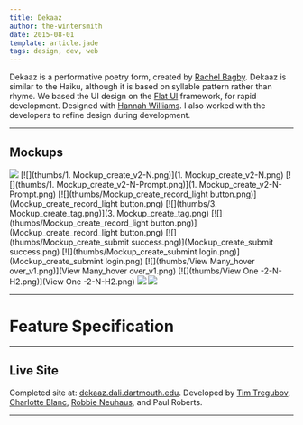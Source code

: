 ```yaml
---
title: Dekaaz
author: the-wintersmith
date: 2015-08-01
template: article.jade
tags: design, dev, web
---
```

Dekaaz is a performative poetry form, created by [Rachel Bagby](http://rachelbagby.com/about-contact/).   Dekaaz is similar to the Haiku, although it is based on syllable pattern rather than rhyme. We based the UI design on the [Flat UI](https://designmodo.github.io/Flat-UI/) framework, for rapid development.  Designed with [Hannah Williams](https://www.linkedin.com/in/hannahgwilliams14).  I also worked with the developers to refine design during development.

---

## Mockups
[![](thumbs/splash.png)](splash.png)
[![](thumbs/1.  Mockup_create_v2-N.png)](1.  Mockup_create_v2-N.png)
[![](thumbs/1. Mockup_create_v2-N-Prompt.png)](1. Mockup_create_v2-N-Prompt.png)
[![](thumbs/Mockup_create_record_light button.png)](Mockup_create_record_light button.png)
[![](thumbs/3. Mockup_create_tag.png)](3. Mockup_create_tag.png)
[![](thumbs/Mockup_create_record_light button.png)](Mockup_create_record_light button.png)
[![](thumbs/Mockup_create_submit success.png)](Mockup_create_submit success.png)
[![](thumbs/Mockup_create_submint login.png)](Mockup_create_submint login.png)
[![](thumbs/View Many_hover over_v1.png)](View Many_hover over_v1.png)
[![](thumbs/View One -2-N-H2.png)](View One -2-N-H2.png)
[![](thumbs/Profile-NotFollowed.png)](Profile-NotFollowed.png)
[![](thumbs/rachelbackend_v1.png)](rachelbackend_v1.png)

---

# Feature Specification
<div class ="pdfEmbed" id="dekaaz-feature-spec"></div>

---

## Live Site

Completed site at: [dekaaz.dali.dartmouth.edu](http://dekaaz.dali.dartmouth.edu).  Developed by [Tim Tregubov](http://www.zingweb.com), [Charlotte Blanc](https://twitter.com/charlotteablanc), [Robbie Neuhaus](http://rneuha.us/), and Paul Roberts.

---
